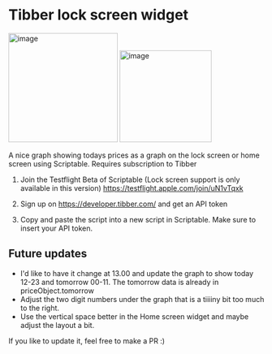 # Tibber lock screen widget

<img width="215" alt="image" src="https://user-images.githubusercontent.com/3955579/198213999-e0dde12c-e0c6-44f6-939e-acc7761f263f.png">
<img width="181" alt="image" src="https://user-images.githubusercontent.com/3955579/198214268-a9c00dc5-63cf-4a5c-af8d-d817f15c3db3.png">

A nice graph showing todays prices as a graph on the lock screen or home screen using Scriptable.
Requires subscription to Tibber

1) Join the Testflight Beta of Scriptable (Lock screen support is only available in this version)
https://testflight.apple.com/join/uN1vTqxk

2) Sign up on https://developer.tibber.com/ and get an API token

3) Copy and paste the script into a new script in Scriptable. Make sure to insert your API token.


## Future updates
- I'd like to have it change at 13.00 and update the graph to show today 12-23 and tomorrow 00-11. The tomorrow data is already in priceObject.tomorrow
- Adjust the two digit numbers under the graph that is a tiiiiny bit too much to the right.
- Use the vertical space better in the Home screen widget and maybe adjust the layout a bit.

If you like to update it, feel free to make a PR :)
